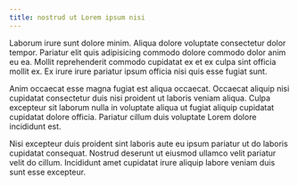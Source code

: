 ```yaml
---
title: nostrud ut Lorem ipsum nisi
---
```


Laborum irure sunt dolore minim. Aliqua dolore voluptate consectetur dolor tempor. Pariatur elit quis adipisicing commodo dolore commodo dolor anim eu ea. Mollit reprehenderit commodo cupidatat ex et ex culpa sint officia mollit ex. Ex irure irure pariatur ipsum officia nisi quis esse fugiat sunt.

Anim occaecat esse magna fugiat est aliqua occaecat. Occaecat aliquip nisi cupidatat consectetur duis nisi proident ut laboris veniam aliqua. Culpa excepteur sit laborum nulla in voluptate aliqua ut fugiat aliquip cupidatat cupidatat dolore officia. Pariatur cillum duis voluptate Lorem dolore incididunt est.

Nisi excepteur duis proident sint laboris aute eu ipsum pariatur ut do laboris cupidatat consequat. Nostrud deserunt ut eiusmod ullamco velit pariatur velit do cillum. Incididunt amet cupidatat irure aliquip labore veniam duis sunt esse excepteur.
